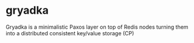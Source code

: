 # gryadka
Gryadka is a minimalistic Paxos layer on top of Redis nodes turning them into a distributed consistent key/value storage (CP)
